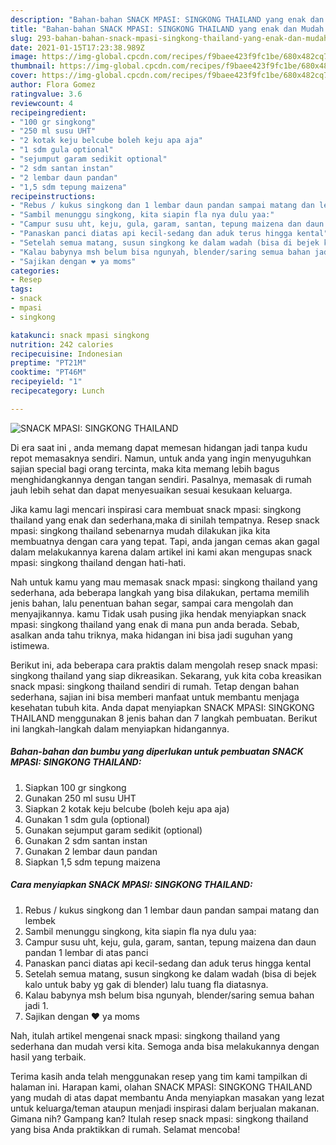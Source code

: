 ```yaml
---
description: "Bahan-bahan SNACK MPASI: SINGKONG THAILAND yang enak dan Mudah Dibuat"
title: "Bahan-bahan SNACK MPASI: SINGKONG THAILAND yang enak dan Mudah Dibuat"
slug: 293-bahan-bahan-snack-mpasi-singkong-thailand-yang-enak-dan-mudah-dibuat
date: 2021-01-15T17:23:38.989Z
image: https://img-global.cpcdn.com/recipes/f9baee423f9fc1be/680x482cq70/snack-mpasi-singkong-thailand-foto-resep-utama.jpg
thumbnail: https://img-global.cpcdn.com/recipes/f9baee423f9fc1be/680x482cq70/snack-mpasi-singkong-thailand-foto-resep-utama.jpg
cover: https://img-global.cpcdn.com/recipes/f9baee423f9fc1be/680x482cq70/snack-mpasi-singkong-thailand-foto-resep-utama.jpg
author: Flora Gomez
ratingvalue: 3.6
reviewcount: 4
recipeingredient:
- "100 gr singkong"
- "250 ml susu UHT"
- "2 kotak keju belcube boleh keju apa aja"
- "1 sdm gula optional"
- "sejumput garam sedikit optional"
- "2 sdm santan instan"
- "2 lembar daun pandan"
- "1,5 sdm tepung maizena"
recipeinstructions:
- "Rebus / kukus singkong dan 1 lembar daun pandan sampai matang dan lembek"
- "Sambil menunggu singkong, kita siapin fla nya dulu yaa:"
- "Campur susu uht, keju, gula, garam, santan, tepung maizena dan daun pandan 1 lembar di atas panci"
- "Panaskan panci diatas api kecil-sedang dan aduk terus hingga kental"
- "Setelah semua matang, susun singkong ke dalam wadah (bisa di bejek kalo untuk baby yg gak di blender) lalu tuang fla diatasnya."
- "Kalau babynya msh belum bisa ngunyah, blender/saring semua bahan jadi 1."
- "Sajikan dengan ❤️ ya moms"
categories:
- Resep
tags:
- snack
- mpasi
- singkong

katakunci: snack mpasi singkong 
nutrition: 242 calories
recipecuisine: Indonesian
preptime: "PT21M"
cooktime: "PT46M"
recipeyield: "1"
recipecategory: Lunch

---
```



![SNACK MPASI: SINGKONG THAILAND](https://img-global.cpcdn.com/recipes/f9baee423f9fc1be/680x482cq70/snack-mpasi-singkong-thailand-foto-resep-utama.jpg)

Di era  saat ini , anda memang dapat memesan hidangan jadi tanpa kudu repot memasaknya sendiri. Namun, untuk anda yang ingin menyuguhkan sajian special bagi orang tercinta, maka kita memang lebih bagus menghidangkannya dengan tangan sendiri. Pasalnya, memasak di rumah jauh lebih sehat dan dapat menyesuaikan sesuai kesukaan keluarga.

Jika kamu lagi mencari inspirasi cara membuat snack mpasi: singkong thailand yang enak dan sederhana,maka di sinilah tempatnya. Resep snack mpasi: singkong thailand  sebenarnya mudah dilakukan jika kita membuatnya dengan cara yang tepat. Tapi, anda jangan cemas akan gagal dalam melakukannya 
karena dalam artikel ini kami akan mengupas snack mpasi: singkong thailand dengan hati-hati.  



Nah untuk kamu yang mau memasak snack mpasi: singkong thailand yang sederhana, ada beberapa langkah yang bisa dilakukan, pertama memilih jenis bahan, lalu penentuan bahan segar, sampai cara mengolah dan menyajikannya. kamu Tidak usah pusing jika hendak menyiapkan snack mpasi: singkong thailand yang enak di mana pun anda berada. Sebab, asalkan anda  tahu triknya, maka hidangan ini bisa jadi suguhan yang istimewa.

Berikut ini, ada beberapa cara praktis  dalam mengolah resep snack mpasi: singkong thailand yang siap dikreasikan. Sekarang, yuk kita coba kreasikan snack mpasi: singkong thailand sendiri di rumah. Tetap dengan bahan sederhana, sajian ini bisa memberi manfaat untuk membantu menjaga kesehatan tubuh kita. Anda dapat menyiapkan SNACK MPASI: SINGKONG THAILAND menggunakan 8 jenis bahan dan 7 langkah pembuatan. Berikut ini langkah-langkah dalam menyiapkan hidangannya.

<!--inarticleads1-->

##### Bahan-bahan dan bumbu yang diperlukan untuk pembuatan SNACK MPASI: SINGKONG THAILAND:

1. Siapkan 100 gr singkong
1. Gunakan 250 ml susu UHT
1. Siapkan 2 kotak keju belcube (boleh keju apa aja)
1. Gunakan 1 sdm gula (optional)
1. Gunakan sejumput garam sedikit (optional)
1. Gunakan 2 sdm santan instan
1. Gunakan 2 lembar daun pandan
1. Siapkan 1,5 sdm tepung maizena




<!--inarticleads2-->

##### Cara menyiapkan SNACK MPASI: SINGKONG THAILAND:

1. Rebus / kukus singkong dan 1 lembar daun pandan sampai matang dan lembek
1. Sambil menunggu singkong, kita siapin fla nya dulu yaa:
1. Campur susu uht, keju, gula, garam, santan, tepung maizena dan daun pandan 1 lembar di atas panci
1. Panaskan panci diatas api kecil-sedang dan aduk terus hingga kental
1. Setelah semua matang, susun singkong ke dalam wadah (bisa di bejek kalo untuk baby yg gak di blender) lalu tuang fla diatasnya.
1. Kalau babynya msh belum bisa ngunyah, blender/saring semua bahan jadi 1.
1. Sajikan dengan ❤️ ya moms




Nah, itulah artikel mengenai  snack mpasi: singkong thailand  yang sederhana dan mudah versi kita. Semoga anda bisa melakukannya dengan hasil yang terbaik. 

Terima kasih anda telah menggunakan resep yang tim kami tampilkan di halaman ini. Harapan kami, olahan  SNACK MPASI: SINGKONG THAILAND yang mudah di atas dapat membantu Anda menyiapkan masakan yang lezat untuk keluarga/teman ataupun menjadi inspirasi dalam berjualan makanan. Gimana nih? Gampang kan? Itulah resep snack mpasi: singkong thailand yang bisa Anda praktikkan di rumah. Selamat mencoba!

